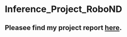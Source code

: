 # Inference_Project_RoboND

## Pleasee find my project report [here](https://github.com/Mihir-D/Inference_Project_RoboND/term2_inference_project_part_2.pdf).


